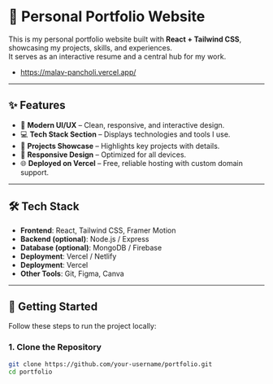 # 🚀 Personal Portfolio Website

This is my personal portfolio website built with **React + Tailwind CSS**, showcasing my projects, skills, and experiences.  
It serves as an interactive resume and a central hub for my work.

- https://malav-pancholi.vercel.app/
---

## ✨ Features

- 🎨 **Modern UI/UX** – Clean, responsive, and interactive design.  
- 💻 **Tech Stack Section** – Displays technologies and tools I use.  
- 📂 **Projects Showcase** – Highlights key projects with details.  
- 📱 **Responsive Design** – Optimized for all devices.  
- 🌐 **Deployed on Vercel** – Free, reliable hosting with custom domain support.  

---

## 🛠️ Tech Stack

- **Frontend**: React, Tailwind CSS, Framer Motion  
- **Backend (optional)**: Node.js / Express  
- **Database (optional)**: MongoDB / Firebase  
- **Deployment**: Vercel / Netlify  
- **Deployment**: Vercel
- **Other Tools**: Git, Figma, Canva  

---

## 🚀 Getting Started

Follow these steps to run the project locally:

### 1. Clone the Repository
```bash
git clone https://github.com/your-username/portfolio.git
cd portfolio
